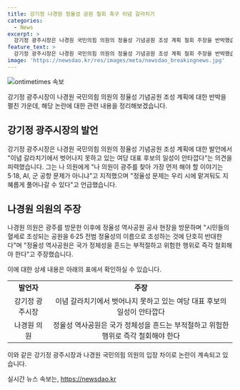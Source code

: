 ```yaml
---
title: 강기정 나경원 정율성 공원 철회 촉구 이념 갈라치기
categories:
  - News
excerpt: >
  강기정 광주시장은 나경원 국민의힘 의원의 정율성 기념공원 조성 계획 철회 주장을 반박했습니다. 강 시장은 이념 갈라치기에서 벗어나지 못하고 있는 여당 대표 후보의 일성이 안타깝다며 비판했습니다. 또한, 나 의원이 광주를 방문한 이후 이 문제를 놓고 논의해야 한다고 주장하며, 정율성 문제는 시에서 지혜롭게 해결할 수 있다고 지적했습니다. 이에 대해 나 의원은 정율성 역사공원이 국가 정체성을 위협하는 부적절하고 위험한 행위로 간주해 철회를 촉구했습니다.
feature_text: >
  강기정 광주시장은 나경원 국민의힘 의원의 정율성 기념공원 조성 계획 철회 주장을 반박했습니다. 강 시장은 이념 갈라치기에서 벗어나지 못하고 있는 여당 대표 후보의 일성이 안타깝다며 비판했습니다. 또한, 나 의원이 광주를 방문한 이후 이 문제를 놓고 논의해야 한다고 주장하며, 정율성 문제는 시에서 지혜롭게 해결할 수 있다고 지적했습니다. 이에 대해 나 의원은 정율성 역사공원이 국가 정체성을 위협하는 부적절하고 위험한 행위로 간주해 철회를 촉구했습니다.
image: 'https://newsdao.kr/res/images/meta/newsdao_breakingnews.jpg'
---
```


<p><img src="https://newsdao.kr/res/images/meta/newsdao_breakingnews.jpg" alt="ontimetimes 속보" /></p>

<p>강기정 광주시장이 나경원 국민의힘 의원의 정율성 기념공원 조성 계획에 대한 반박을 펼친 가운데, 해당 논란에 대한 관련 내용을 정리해보겠습니다.</p>

<h2 data-ke-size="size26">강기정 광주시장의 발언</h2>

<p data-ke-size="size16">강기정 광주시장은 나경원 국민의힘 의원의 정율성 기념공원 조성 계획에 대한 발언에서 "이념 갈라치기에서 벗어나지 못하고 있는 여당 대표 후보의 일성이 안타깝다"는 의견을 피력했습니다. 그는 나 의원에게 "나 의원이 광주를 찾아 가장 먼저 해야 할 이야기는 5·18, AI, 군 공항 문제가 아니냐"고 지적했으며 "정율성 문제는 우리 시에 맡겨둬도 지혜롭게 풀어나갈 수 있다"고 언급했습니다.</p>

<h2 data-ke-size="size26">나경원 의원의 주장</h2>

<p data-ke-size="size16">나경원 의원은 광주를 방문한 이후에 정율성 역사공원 공사 현장을 방문하며 "시민들의 혈세로 조성되는 공원을 6·25 전범 정율성의 이름으로 조성하는 것에 단호히 반대한다"며 "정율성 역사공원은 국가 정체성을 흔드는 부적절하고 위험한 행위로 즉각 철회해야 한다"고 주장했습니다.</p>

<p>이에 대한 상세 내용은 아래의 표에서 확인하실 수 있습니다.</p>

<table>
  <tr>
    <td style="text-align: center; height: 17px;"><b>발언자</b></td>
    <td style="text-align: center; height: 17px;"><b>주장</b></td>
  </tr>
  <tr>
    <td style="text-align: center; height: 17px;">강기정 광주시장</td>
    <td style="text-align: center; height: 17px;">이념 갈라치기에서 벗어나지 못하고 있는 여당 대표 후보의 일성이 안타깝다</td>
  </tr>
  <tr>
    <td style="text-align: center; height: 17px;">나경원 의원</td>
    <td style="text-align: center; height: 17px;">정율성 역사공원은 국가 정체성을 흔드는 부적절하고 위험한 행위로 즉각 철회해야 한다</td>
  </tr>
</table>

<p>이와 같은 강기정 광주시장과 나경원 국민의힘 의원의 입장 차이로 논란이 계속되고 있습니다.</p>
실시간 뉴스 속보는, <a href="https://newsdao.kr" rel="dofollow">https://newsdao.kr</a>


